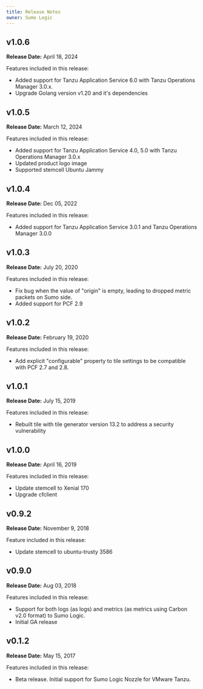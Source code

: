 ```yaml
---
title: Release Notes
owner: Sumo Logic 
---
```


## v1.0.6

**Release Date:** April 18, 2024

Features included in this release:

* Added support for Tanzu Application Service 6.0 with Tanzu Operations Manager 3.0.x.
* Upgrade Golang version v1.20 and it's dependencies 
  
## v1.0.5

**Release Date:** March 12, 2024

Features included in this release:

* Added support for Tanzu Application Service 4.0, 5.0 with Tanzu Operations Manager 3.0.x
* Updated product logo image
* Supported stemcell Ubuntu Jammy 

## v1.0.4

**Release Date:** Dec 05, 2022

Features included in this release:

* Added support for Tanzu Application Service 3.0.1 and Tanzu Operations Manager 3.0.0

## v1.0.3

**Release Date:** July 20, 2020

Features included in this release:

* Fix bug when the value of "origin" is empty, leading to dropped metric packets on Sumo side. 
* Added support for PCF 2.9

## v1.0.2

**Release Date:** February 19, 2020

Features included in this release:

* Add explicit "configurable" property to tile settings to be compatible with PCF 2.7 and 2.8.

## v1.0.1

**Release Date:** July 15, 2019

Features included in this release:

* Rebuilt tile with tile generator version 13.2 to address a security vulnerability 

## v1.0.0

**Release Date:** April 16, 2019

Features included in this release:

* Update stemcell to Xenial 170 
* Upgrade cfclient

## v0.9.2

**Release Date:** November 9, 2018

Feature included in this release:

* Update stemcell to ubuntu-trusty 3586 

## v0.9.0

**Release Date:** Aug 03, 2018

Features included in this release:

* Support for both logs (as logs) and metrics (as metrics using Carbon v2.0 format) to Sumo Logic.
* Initial GA release


## v0.1.2

**Release Date:** May 15, 2017

Features included in this release:

* Beta release. Initial support for Sumo Logic Nozzle for VMware Tanzu.
